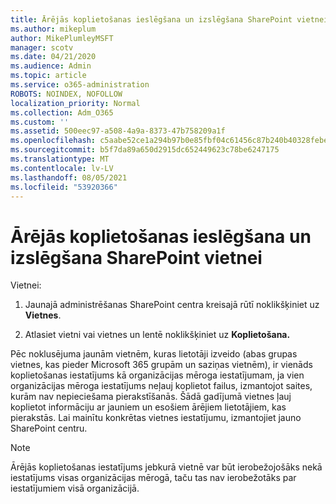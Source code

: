 ```yaml
---
title: Ārējās koplietošanas ieslēgšana un izslēgšana SharePoint vietnei
ms.author: mikeplum
author: MikePlumleyMSFT
manager: scotv
ms.date: 04/21/2020
ms.audience: Admin
ms.topic: article
ms.service: o365-administration
ROBOTS: NOINDEX, NOFOLLOW
localization_priority: Normal
ms.collection: Adm_O365
ms.custom: ''
ms.assetid: 500eec97-a508-4a9a-8373-47b758209a1f
ms.openlocfilehash: c5aabe52ce1a294b97b0e85fbf04c61456c87b240b40328febe1634aad1a17c6
ms.sourcegitcommit: b5f7da89a650d2915dc652449623c78be6247175
ms.translationtype: MT
ms.contentlocale: lv-LV
ms.lasthandoff: 08/05/2021
ms.locfileid: "53920366"
---
```

# <a name="turn-external-sharing-on-or-off-for-a-sharepoint-site"></a>Ārējās koplietošanas ieslēgšana un izslēgšana SharePoint vietnei

Vietnei:
  
1. Jaunajā administrēšanas SharePoint centra kreisajā rūtī noklikšķiniet uz **Vietnes**.
    
2. Atlasiet vietni vai vietnes un lentē noklikšķiniet uz **Koplietošana.**
    
Pēc noklusējuma jaunām vietnēm, kuras lietotāji izveido (abas grupas vietnes, kas pieder Microsoft 365 grupām un saziņas vietnēm), ir vienāds koplietošanas iestatījums kā organizācijas mēroga iestatījumam, ja vien organizācijas mēroga iestatījums neļauj koplietot failus, izmantojot saites, kurām nav nepieciešama pierakstīšanās. Šādā gadījumā vietnes ļauj koplietot informāciju ar jauniem un esošiem ārējiem lietotājiem, kas pierakstās. Lai mainītu konkrētas vietnes iestatījumu, izmantojiet jauno SharePoint centru.
  
> [!NOTE]
> Ārējās koplietošanas iestatījums jebkurā vietnē var būt ierobežojošāks nekā iestatījums visas organizācijas mērogā, taču tas nav ierobežotāks par iestatījumiem visā organizācijā. 
  

